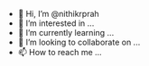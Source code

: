 - 👋 Hi, I’m @nithikrprah
- 👀 I’m interested in ...
- 🌱 I’m currently learning ...
- 💞️ I’m looking to collaborate on ...
- 📫 How to reach me ...

<!---
nithikrprah/nithikrprah is a ✨ special ✨ repository because its `README.md` (this file) appears on your GitHub profile.
You can click the Preview link to take a look at your changes.
--->
